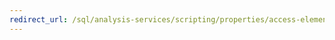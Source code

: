 ```yaml
---
redirect_url: /sql/analysis-services/scripting/properties/access-element-assl?toc=%2fsql%2fanalysis-services%2fscripting%2fproperties%2ftoc.json
---
```

